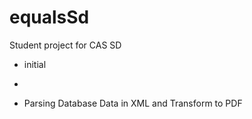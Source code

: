 # equalsSd
Student project for CAS SD
* initial
* 

* Parsing Database Data in XML and Transform to PDF
